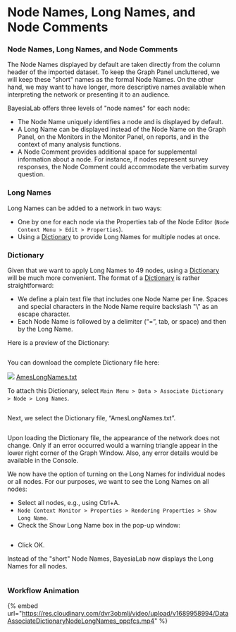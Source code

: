 # Node Names, Long Names, and Node Comments

### Node Names, Long Names, and Node Comments&#x20;

The Node Names displayed by default are taken directly from the column header of the imported dataset. To keep the Graph Panel uncluttered, we will keep these "short" names as the formal Node Names. On the other hand, we may want to have longer, more descriptive names available when interpreting the network or presenting it to an audience.

BayesiaLab offers three levels of "node names" for each node:

* The Node Name uniquely identifies a node and is displayed by default.
* A Long Name can be displayed instead of the Node Name on the Graph Panel, on the Monitors in the Monitor Panel, on reports, and in the context of many analysis functions.
* A Node Comment provides additional space for supplemental information about a node. For instance, if nodes represent survey responses, the Node Comment could accommodate the verbatim survey question.

### Long Names &#x20;

Long Names can be added to a network in two ways:

* One by one for each node via the Properties tab of the Node Editor (`Node Context Menu > Edit > Properties`).
* Using a [Dictionary](../../user-guide/main-menu/data/associate-dictionary/) to provide Long Names for multiple nodes at once.

### Dictionary&#x20;

Given that we want to apply Long Names to 49 nodes, using a [Dictionary](../../user-guide/main-menu/data/associate-dictionary/) will be much more convenient. The format of a [Dictionary](../../user-guide/main-menu/data/export-dictionary.md) is rather straightforward:

* We define a plain text file that includes one Node Name per line. Spaces and special characters in the Node Name require backslash "\\" as an escape character.
* Each Node Name is followed by a delimiter (“=”, tab, or space) and then by the Long Name.

Here is a preview of the Dictionary:

<figure><img src="https://bayesia.clickhelp.co/resources/Storage/bayesialab-knowledge-hub/E-Book/5-Bayesian-Networks-and-Data/LongNameDictionary.png" alt=""><figcaption></figcaption></figure>

You can download the complete Dictionary file here:

![](https://res.cloudinary.com/dvr3obmlj/image/upload/v1692036394/txt\_jjyarz.svg) [AmesLongNames.txt](https://res.cloudinary.com/dvr3obmlj/raw/upload/v1689984072/AmesLongNames\_kqfwwg.txt)

To attach this Dictionary, select `Main Menu > Data > Associate Dictionary > Node > Long Names`.

<figure><img src="https://bayesia.clickhelp.co/resources/Storage/bayesialab-knowledge-hub/E-Book/5-Bayesian-Networks-and-Data/DataAssociateDictionaryNodeLongeNames.png" alt=""><figcaption></figcaption></figure>

Next, we select the Dictionary file, “AmesLongNames.txt”.

<figure><img src="https://bayesia.clickhelp.co/resources/Storage/bayesialab-knowledge-hub/E-Book/5-Bayesian-Networks-and-Data/DataAssociateDictionaryNodeLongeNamesFileOpen.png" alt=""><figcaption></figcaption></figure>

Upon loading the Dictionary file, the appearance of the network does not change. Only if an error occurred would a warning triangle appear in the lower right corner of the Graph Window. Also, any error details would be available in the Console.

We now have the option of turning on the Long Names for individual nodes or all nodes. For our purposes, we want to see the Long Names on all nodes:

* Select all nodes, e.g., using Ctrl+A.
* `Node Context Monitor > Properties > Rendering Properties > Show Long Name`.
* Check the Show Long Name box in the pop-up window:

<figure><img src="https://bayesia.clickhelp.co/resources/Storage/bayesialab-knowledge-hub/E-Book/5-Bayesian-Networks-and-Data/RenderingPropertiesShowLongNamePopUp.png" alt=""><figcaption></figcaption></figure>

* Click OK.

Instead of the "short" Node Names, BayesiaLab now displays the Long Names for all nodes.

<figure><img src="https://bayesia.clickhelp.co/resources/Storage/bayesialab-knowledge-hub/E-Book/5-Bayesian-Networks-and-Data/LongNames.png" alt=""><figcaption></figcaption></figure>

### Workflow Animation

{% embed url="https://res.cloudinary.com/dvr3obmlj/video/upload/v1689958994/DataAssociateDictionaryNodeLongNames_pppfcs.mp4" %}
